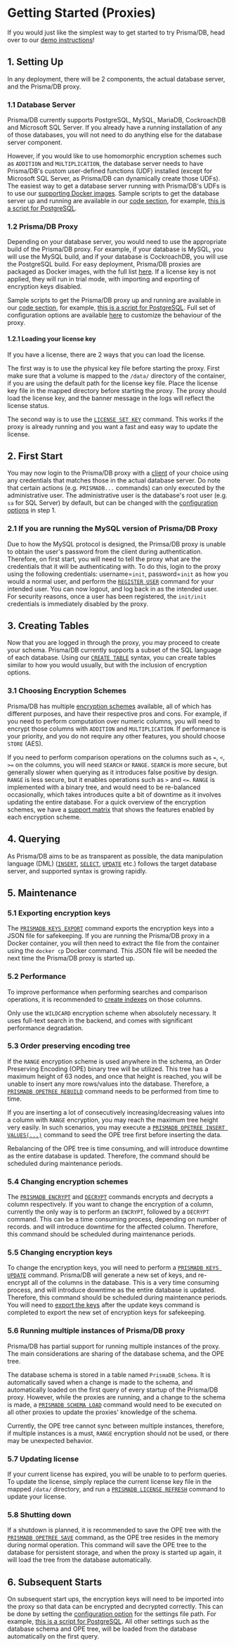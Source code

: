 # Getting Started (Proxies)

If you would just like the simplest way to get started to try Prisma/DB, head over to our [demo instructions](https://github.com/aprismatic/prismadb/blob/master/README.md)!

## 1. Setting Up

In any deployment, there will be 2 components, the actual database server, and the Prisma/DB proxy.

### 1.1 Database Server

Prisma/DB currently supports PostgreSQL, MySQL, MariaDB, CockroachDB and Microsoft SQL Server. If you already have a running installation of any of those databases, you will not need to do anything else for the database server component.

However, if you would like to use homomorphic encryption schemes such as `ADDITION` and `MULTIPLICATION`, the database server needs to have Prisma/DB's custom user-defined functions (UDF) installed (except for Microsoft SQL Server, as Prisma/DB can dynamically create those UDFs). The easiest way to get a database server running with Prisma/DB's UDFs is to use our [supporting Docker images](../docker-images#supporting-images). Sample scripts to get the database server up and running are available in our [code section](https://github.com/aprismatic/prismadb/tree/master/sample-scripts), for example, [this is a script for PostgreSQL](https://github.com/aprismatic/prismadb/blob/master/sample-scripts/postgres/bash/run-db.sh).

### 1.2 Prisma/DB Proxy

Depending on your database server, you would need to use the appropriate build of the Prisma/DB proxy. For example, if your database is MySQL, you will use the MySQL build, and if your database is CockroachDB, you will use the PostgreSQL build. For easy deployment, Prisma/DB proxies are packaged as Docker images, with the full list [here](../docker-images). If a license key is not applied, they will run in trial mode, with importing and exporting of encryption keys disabled.

Sample scripts to get the Prisma/DB proxy up and running are available in our [code section](https://github.com/aprismatic/prismadb/tree/master/sample-scripts), for example, [this is a script for PostgreSQL](https://github.com/aprismatic/prismadb/blob/master/sample-scripts/postgres/bash/run-proxy.sh). Full set of configuration options are available [here](../configuration-options) to customize the behaviour of the proxy.

#### 1.2.1 Loading your license key

If you have a license, there are 2 ways that you can load the license.

The first way is to use the physical key file before starting the proxy. First make sure that a volume is mapped to the `/data/` directory of the container, if you are using the default path for the license key file. Place the license key file in the mapped directory before starting the proxy. The proxy should load the license key, and the banner message in the logs will reflect the license status.

The second way is to use the [`LICENSE SET KEY`](../native-commands#license-set-key) command. This works if the proxy is already running and you want a fast and easy way to update the license.

## 2. First Start

You may now login to the Prisma/DB proxy with a [client](../supported-clients) of your choice using any credentials that matches those in the actual database server. Do note that certain actions (e.g. `PRISMADB...` commands) can only executed by the administrative user. The administrative user is the database's root user (e.g. `sa` for SQL Server) by default, but can be changed with the [configuration options](../configuration-options) in step 1.

### 2.1 If you are running the MySQL version of Prisma/DB Proxy

Due to how the MySQL protocol is designed, the Primsa/DB proxy is unable to obtain the user's password from the client during authentication. Therefore, on first start, you will need to tell the proxy what are the credentials that it will be authenticating with. To do this, login to the proxy using the following credentials: username=`init`, password=`init` as how you would a normal user, and perform the [`REGISTER USER`](../native-commands#register-user-mysql-only) command for your intended user. You can now logout, and log back in as the intended user. For security reasons, once a user has been registered, the `init/init` credentials is immediately disabled by the proxy.

## 3. Creating Tables

Now that you are logged in through the proxy, you may proceed to create your schema. Prisma/DB currently supports a subset of the SQL language of each database. Using our [`CREATE TABLE`](../data-definition-statements/#create-table) syntax, you can create tables similar to how you would usually, but with the inclusion of encryption options.

### 3.1 Choosing Encryption Schemes

Prisma/DB has multiple [encryption schemes](../encryption-schemes) available, all of which has different purposes, and have their respective pros and cons. For example, if you need to perform computation over numeric columns, you will need to encrypt those columns with `ADDITION` and `MULTIPLICATION`. If performance is your priority, and you do not require any other features, you should choose `STORE` (AES).

If you need to perform comparison operations on the columns such as `=`, `<`, `>=` on the columns, you will need `SEARCH` or `RANGE`. `SEARCH` is more secure, but generally slower when querying as it introduces false positive by design. `RANGE` is less secure, but it enables operations such as `>` and `<=`. `RANGE` is implemented with a binary tree, and would need to be re-balanced occasionally, which takes introduces quite a bit of downtime as it involves updating the entire database. For a quick overview of the encryption schemes, we have a [support matrix](../encryption-schemes#support-matrix) that shows the features enabled by each encryption scheme.

## 4. Querying

As Prisma/DB aims to be as transparent as possible, the data manipulation language (DML) ([`INSERT`](../data-manipulation-statements/#insert), [`SELECT`](../data-manipulation-statements/#select), [`UPDATE`](../data-manipulation-statements/#update) etc.) follows the target database server, and supported syntax is growing rapidly.

## 5. Maintenance

### 5.1 Exporting encryption keys

The [`PRISMADB KEYS EXPORT`](../native-commands#keys-export) command exports the encryption keys into a JSON file for safekeeping. If you are running the Prisma/DB proxy in a Docker container, you will then need to extract the file from the container using the `docker cp` Docker command. This JSON file will be needed the next time the Prisma/DB proxy is started up.

### 5.2 Performance

To improve performance when performing searches and comparison operations, it is recommended to [create indexes](../data-definition-statements/#create-index) on those columns.

Only use the `WILDCARD` encryption scheme when absolutely necessary. It uses full-text search in the backend, and comes with significant performance degradation.

### 5.3 Order preserving encoding tree

If the `RANGE` encryption scheme is used anywhere in the schema, an Order Preserving Encoding (OPE) binary tree will be utilized. This tree has a maximum height of 63 nodes, and once that height is reached, you will be unable to insert any more rows/values into the database. Therefore, a [`PRISMADB OPETREE REBUILD`](../native-commands#opetree-rebuild) command needs to be performed from time to time.

If you are inserting a lot of consecutively increasing/decreasing values into a column with `RANGE` encryption, you may reach the maximum tree height very easily. In such scenarios, you may execute a [`PRISMADB OPETREE INSERT VALUES(...)`](../native-commands#opetree-insert) command to seed the OPE tree first before inserting the data.

Rebalancing of the OPE tree is time consuming, and will introduce downtime as the entire database is updated. Therefore, the command should be scheduled during maintenance periods.

### 5.4 Changing encryption schemes

The [`PRISMADB ENCRYPT`](../native-commands#encrypt) and [`DECRYPT`](../native-commands#decrypt) commands encrypts and decrypts a column respectively. If you want to change the encryption of a column, currently the only way is to perform an `ENCRYPT`, followed by a `DECRYPT` command. This can be a time consuming process, depending on number of records. and will introduce downtime for the affected column. Therefore, this command should be scheduled during maintenance periods.

### 5.5 Changing encryption keys

To change the encryption keys, you will need to perform a [`PRISMADB KEYS UPDATE`](../native-commands#keys-update) command. Prisma/DB will generate a new set of keys, and re-encrypt all of the columns in the database. This is a very time consuming process, and will introduce downtime as the entire database is updated. Therefore, this command should be scheduled during maintenance periods. You will need to [export the keys](../#51-exporting-encryption-keys) after the update keys command is completed to export the new set of encryption keys for safekeeping.

### 5.6 Running multiple instances of Prisma/DB proxy

Prisma/DB has partial support for running multiple instances of the proxy. The main considerations are sharing of the database schema, and the OPE tree.

The database schema is stored in a table named `PrismaDB_Schema`. It is automatically saved when a change is made to the schema, and automatically loaded on the first query of every startup of the Prisma/DB proxy. However, while the proxies are running, and a change to the schema is made, a [`PRISMADB SCHEMA LOAD`](../native-commands#schema-load) command would need to be executed on all other proxies to update the proxies' knowledge of the schema.

Currently, the OPE tree cannot sync between multiple instances, therefore, if multiple instances is a must, `RANGE` encryption should not be used, or there may be unexpected behavior.

### 5.7 Updating license

If your current license has expired, you will be unable to to perform queries. To update the license, simply replace the current license key file in the mapped `/data/` directory, and run a [`PRISMADB LICENSE REFRESH`](../native-commands#license-refresh) command to update your license.

### 5.8 Shutting down

If a shutdown is planned, it is recommended to save the OPE tree with the [`PRISMADB OPETREE SAVE`](../native-commands#opetree-save) command, as the OPE tree resides in the memory during normal operation. This command will save the OPE tree to the database for persistent storage, and when the proxy is started up again, it will load the tree from the database automatically.

## 6. Subsequent Starts

On subsequent start ups, the encryption keys will need to be imported into the proxy so that data can be encrypted and decrypted correctly. This can be done by setting the [configuration option](../configuration-options) for the settings file path. For example, [this is a script for PostgreSQL](https://github.com/aprismatic/prismadb/blob/master/sample-scripts/postgres/bash/run-proxy.sh). All other settings such as the database schema and OPE tree, will be loaded from the database automatically on the first query.
